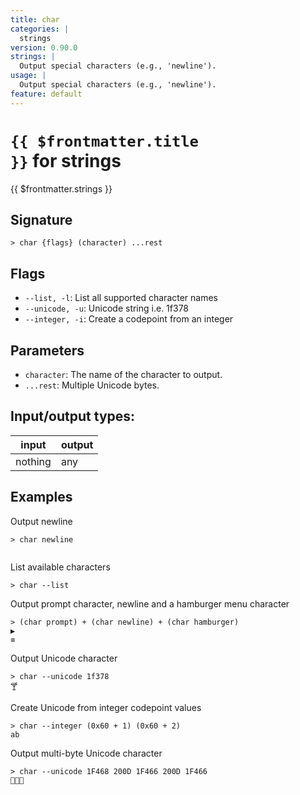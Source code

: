 ```yaml
---
title: char
categories: |
  strings
version: 0.90.0
strings: |
  Output special characters (e.g., 'newline').
usage: |
  Output special characters (e.g., 'newline').
feature: default
---
```


<!-- This file is automatically generated. Please edit the command in https://github.com/nushell/nushell instead. -->

# <code>{{ $frontmatter.title }}</code> for strings

<div class='command-title'>{{ $frontmatter.strings }}</div>

## Signature

`> char {flags} (character) ...rest`

## Flags

- `--list, -l`: List all supported character names
- `--unicode, -u`: Unicode string i.e. 1f378
- `--integer, -i`: Create a codepoint from an integer

## Parameters

- `character`: The name of the character to output.
- `...rest`: Multiple Unicode bytes.

## Input/output types:

| input   | output |
| ------- | ------ |
| nothing | any    |

## Examples

Output newline

```nu
> char newline


```

List available characters

```nu
> char --list

```

Output prompt character, newline and a hamburger menu character

```nu
> (char prompt) + (char newline) + (char hamburger)
▶
≡
```

Output Unicode character

```nu
> char --unicode 1f378
🍸
```

Create Unicode from integer codepoint values

```nu
> char --integer (0x60 + 1) (0x60 + 2)
ab
```

Output multi-byte Unicode character

```nu
> char --unicode 1F468 200D 1F466 200D 1F466
👨‍👦‍👦
```
